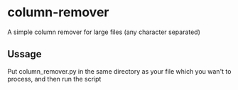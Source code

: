 # column-remover
A simple column remover for large files (any character separated)

## Ussage
Put column_remover.py in the same directory as your file which you wan't to process, and then run the script
